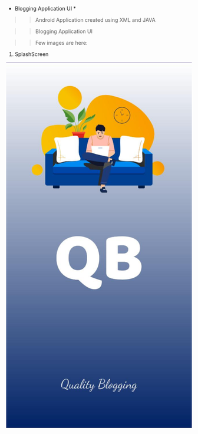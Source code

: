 
* Blogging Application UI *

>> Android Application created using XML and JAVA

>> Blogging Application UI 


>> Few images are here:

1. SplashScreen

<img src="images/img01.jpeg">


